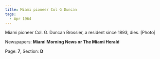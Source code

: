 ```yaml
---  
title: Miami pioneer Col G Duncan  
tags:  
  - Apr 1964  
---  
```

  
Miami pioneer Col. G. Duncan Brossier, a resident since 1893, dies. [Photo]  
  
Newspapers: **Miami Morning News or The Miami Herald**  
  
Page: **7**, Section: **D** 
